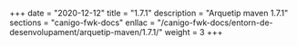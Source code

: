 +++
date        = "2020-12-12"
title       = "1.7.1"
description = "Arquetip maven 1.7.1"
sections    = "canigo-fwk-docs"
enllac		= "/canigo-fwk-docs/entorn-de-desenvolupament/arquetip-maven/1.7.1/"
weight		= 3
+++
